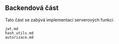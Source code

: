 
## Backendová část

Tato část se zabývá implementací serverových funkcí.

``` {.include}
jwt.md
hash_utils.md
autorizace.md
```

